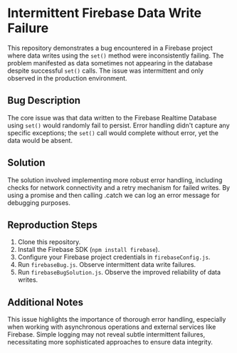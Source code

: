 # Intermittent Firebase Data Write Failure

This repository demonstrates a bug encountered in a Firebase project where data writes using the `set()` method were inconsistently failing. The problem manifested as data sometimes not appearing in the database despite successful `set()` calls.  The issue was intermittent and only observed in the production environment.

## Bug Description

The core issue was that data written to the Firebase Realtime Database using `set()` would randomly fail to persist.  Error handling didn't capture any specific exceptions; the `set()` call would complete without error, yet the data would be absent. 

## Solution

The solution involved implementing more robust error handling, including checks for network connectivity and a retry mechanism for failed writes. By using a promise and then calling .catch we can log an error message for debugging purposes.

## Reproduction Steps

1.  Clone this repository.
2.  Install the Firebase SDK (`npm install firebase`).
3.  Configure your Firebase project credentials in `firebaseConfig.js`.
4.  Run `firebaseBug.js`. Observe intermittent data write failures.
5.  Run `firebaseBugSolution.js`. Observe the improved reliability of data writes.

## Additional Notes

This issue highlights the importance of thorough error handling, especially when working with asynchronous operations and external services like Firebase.  Simple logging may not reveal subtle intermittent failures, necessitating more sophisticated approaches to ensure data integrity.